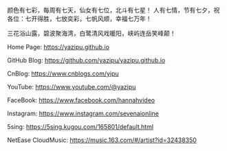颜色有七彩，每周有七天，仙女有七位，北斗有七星！ 人有七情，节有七夕，祝各位：七开得胜，七放奕彩，七帆风顺，幸福七万年！

三花浴山露，碧波聚海湾，白鹭清风戏暖阳，峡屿连岳笑峰颠！

Home Page: https://yazipu.github.io

GitHub Blog: https://github.com/yazipu/yazipu.github.io

CnBlog: https://www.cnblogs.com/yipu

YouTube: https://www.youtube.com/@yazipu

FaceBook: https://www.facebook.com/hannahvideo

Instagram: https://www.instagram.com/sevenaionline

5sing: https://5sing.kugou.com/165801/default.html

NetEase CloudMusic: https://music.163.com/#/artist?id=32438350

